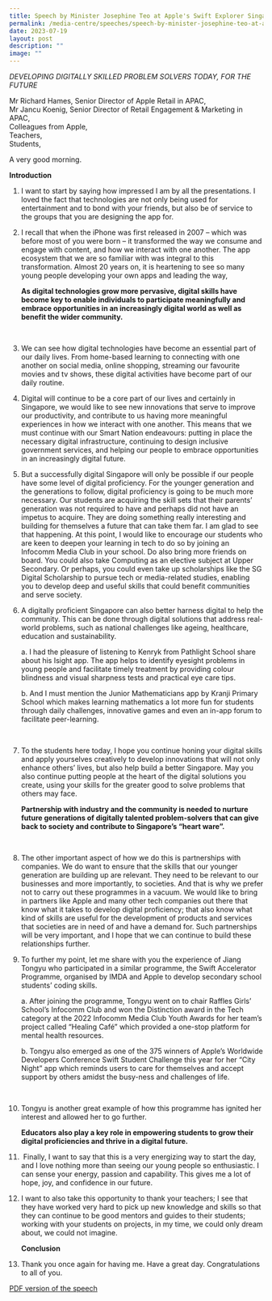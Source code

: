 ```yaml
---
title: Speech by Minister Josephine Teo at Apple's Swift Explorer Singapore
permalink: /media-centre/speeches/speech-by-minister-josephine-teo-at-apple-swift-explorer/
date: 2023-07-19
layout: post
description: ""
image: ""
---
```

*DEVELOPING DIGITALLY SKILLED PROBLEM SOLVERS TODAY, FOR THE FUTURE* 
  
Mr Richard Hames, Senior Director of Apple Retail in APAC,  
Mr Jancu Koenig, Senior Director of Retail Engagement &amp; Marketing in APAC,  
Colleagues from Apple,&nbsp;  
Teachers,&nbsp;  
Students,  
  
A very good morning.  
  
**Introduction** 
  
1. I want to start by saying how impressed I am by all the presentations. I loved the fact that technologies are not only being used for entertainment and to bond with your friends, but also be of service to the groups that you are designing the app for.&nbsp;  
  
2. I recall that when the iPhone was first released in 2007 – which was before most of you were born – it transformed the way we consume and engage with content, and how we interact with one another. The app ecosystem that we are so familiar with was integral to this transformation. Almost 20 years on, it is heartening to see so many young people developing your own apps and leading the way,&nbsp;  
  
   **As digital technologies grow more pervasive, digital skills have become key to enable individuals to participate meaningfully and embrace opportunities in an increasingly digital world as well as benefit the wider community.** 
<br>
  
3. We can see how digital technologies have become an essential part of our daily lives. From home-based learning to connecting with one another on social media, online shopping, streaming our favourite movies and tv shows, these digital activities have become part of our daily routine.  

4. Digital will continue to be a core part of our lives and certainly in Singapore, we would like to see new innovations that serve to improve our productivity, and contribute to us having more meaningful experiences in how we interact with one another. This means that we must continue with our Smart Nation endeavours: putting in place the necessary digital infrastructure, continuing to design inclusive government services, and helping our people to embrace opportunities in an increasingly digital future.

5. But a successfully digital Singapore will only be possible if our people have some level of digital proficiency. For the younger generation and the generations to follow, digital proficiency is going to be much more necessary. Our students are acquiring the skill sets that their parents’ generation was not required to have and perhaps did not have an impetus to acquire. They are doing something really interesting and building for themselves a future that can take them far. I am glad to see that happening. At this point, I would like to encourage our students who are keen to deepen your learning in tech to do so by joining an Infocomm Media Club in your school. Do also bring more friends on board. You could also take Computing as an elective subject at Upper Secondary. Or perhaps, you could even take up scholarships like the SG Digital Scholarship to pursue tech or media-related studies, enabling you to develop deep and useful skills that could benefit communities and serve society.

6. A digitally proficient Singapore can also better harness digital to help the community. This can be done through digital solutions that address real-world problems, such as national challenges like ageing, healthcare, education and sustainability.  
  
    a. I had the pleasure of listening to Kenryk from Pathlight School share about his Isight app. The app helps to identify eyesight problems in young people and facilitate timely treatment by providing colour blindness and visual sharpness tests and practical eye care tips.  
  
    b. And I must mention the Junior Mathematicians app by Kranji Primary School which makes learning mathematics a lot more fun for students through daily challenges, innovative games and even an in-app forum to facilitate peer-learning.
<br>
  
7. To the students here today, I hope you continue honing your digital skills and apply yourselves creatively to develop innovations that will not only enhance others’ lives, but also help build a better Singapore. May you also continue putting people at the heart of the digital solutions you create, using your skills for the greater good to solve problems that others may face.&nbsp;  
  
    **Partnership with industry and the community is needed to nurture future generations of digitally talented problem-solvers that can give back to society and contribute to Singapore’s “heart ware”.**
<br>
  
8. The other important aspect of how we do this is partnerships with companies. We do want to ensure that the skills that our younger generation are building up are relevant. They need to be relevant to our businesses and more importantly, to societies. And that is why we prefer not to carry out these programmes in a vacuum. We would like to bring in partners like Apple and many other tech companies out there that know what it takes to develop digital proficiency; that also know what kind of skills are useful for the development of products and services that societies are in need of and have a demand for. Such partnerships will be very important, and I hope that we can continue to build these relationships further.  
  
9. To further my point, let me share with you the experience of Jiang Tongyu who participated in a similar programme, the Swift Accelerator Programme, organised by IMDA and Apple to develop secondary school students’ coding skills.  
  
    a. After joining the programme, Tongyu went on to chair Raffles Girls’ School’s Infocomm Club and won the Distinction award in the Tech category at the 2022 Infocomm Media Club Youth Awards for her team’s project called “Healing Café” which provided a one-stop platform for mental health resources.  

    b. Tongyu also emerged as one of the 375 winners of Apple’s Worldwide Developers Conference Swift Student Challenge this year for her “City Night” app which reminds users to care for themselves and accept support by others amidst the busy-ness and challenges of life.
<br>

10. Tongyu is another great example of how this programme has ignited her interest and allowed her to go further.
  
    **Educators also play a key role in empowering students to grow their digital proficiencies and thrive in a digital future.**

11. &nbsp;Finally, I want to say that this is a very energizing way to start the day, and I love nothing more than seeing our young people so enthusiastic. I can sense your energy, passion and capability. This gives me a lot of hope, joy, and confidence in our future.&nbsp;  
  
12. I want to also take this opportunity to thank your teachers; I see that they have worked very hard to pick up new knowledge and skills so that they can continue to be good mentors and guides to their students; working with your students on projects, in my time, we could only dream about, we could not imagine.  
  
    **Conclusion**  
  
13. Thank you once again for having me. Have a great day. Congratulations to all of you.

[PDF version of the speech](/files/Speeches%202023/speech%20by%20minister%20josephine%20teo%20at%20apples%20swift%20explorers%20singapore%202023.pdf)